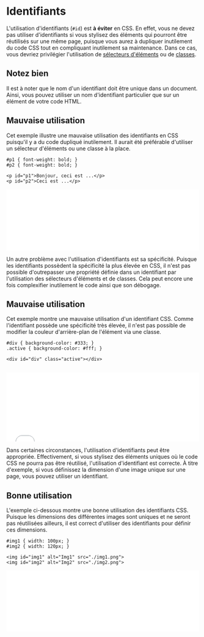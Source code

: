 # Identifiants

L'utilisation d'identifiants (`#id`) est **à éviter** en CSS. En effet, vous ne devez pas utiliser d'identifiants 
si vous stylisez des éléments qui pourront être réutilisés sur une même page, puisque vous aurez à dupliquer inutilement 
du code CSS tout en compliquant inutilement sa maintenance. Dans ce cas, vous devriez privilégier l'utilisation de 
[sélecteurs d'éléments](./guide/css/elements) ou de [classes](./guide/css/classes).

<section class="panel warning">
  <div class="title">
    <h2><i class="fa fa-exclamation-circle"></i> Notez bien</h2>
  </div>
  <div class="content">
  <p>
    Il est à noter que le nom d'un identifiant doit être unique dans un document. Ainsi, vous pouvez utiliser un nom 
    d'identifiant particulier que sur un élément de votre code HTML.
  </p>
  </div>
</section>

<section class="panel wrong">
  <div class="title">
    <h2><i class="fa fa-ban"></i> Mauvaise utilisation</h2>
  </div>
  <div class="content">
    <p>Cet exemple illustre une mauvaise utilisation des identifiants en CSS puisqu'il y a du code dupliqué inutilement. Il aurait été préférable
    d'utiliser un sélecteur d'éléments ou une classe à la place.</p>
    <div class="row">
      <div class="col">
        <pre><code class="language-css">#p1 { font-weight: bold; }
#p2 { font-weight: bold; }</code></pre>
      </div>
      <div class="col">
<pre>
<code class="language-html">&lt;p id=&quot;p1&quot;&gt;Bonjour, ceci est ...&lt;/p&gt;
&lt;p id=&quot;p2&quot;&gt;Ceci est ...&lt;/p&gt;</code>
</pre>
      </div>
    </div>
    <iframe width="100%" height="160" src="//jsfiddle.net/antoinebeland/vm1ysrxk/embedded/result/" allowfullscreen="allowfullscreen" allowpaymentrequest frameborder="0"></iframe>
  </div>
</section>

Un autre problème avec l'utilisation d'identifiants est sa spécificité. Puisque les identifiants possèdent la spécificité la plus élevée en CSS, 
il n'est pas possible d'outrepasser une propriété définie dans un identifiant par l'utilisation des sélecteurs d'éléments et de classes. Cela 
peut encore une fois complexifier inutilement le code ainsi que son débogage.

<section class="panel wrong">
  <div class="title">
    <h2><i class="fa fa-ban"></i> Mauvaise utilisation</h2>
  </div>
  <div class="content">
    <p>Cet exemple montre une mauvaise utilisation d'un identifiant CSS. Comme l'identifiant possède une spécificité très élevée, il n'est pas possible
    de modifier la couleur d'arrière-plan de l'élément via une classe.</p>
    <div class="row">
      <div class="col">
<pre>
<code class="language-css">#div { background-color: #333; }
.active { background-color: #fff; }
</code></pre>
      </div>
      <div class="col">
        <pre><code class="language-html">&lt;div id=&quot;div&quot; class=&quot;active&quot;&gt;&lt;/div&gt;
        </code></pre>
      </div>
    </div>
    <iframe width="100%" height="180" src="//jsfiddle.net/antoinebeland/wf48pdzq/embedded/result/" allowfullscreen="allowfullscreen" allowpaymentrequest frameborder="0"></iframe>
  </div>
</section>

Dans certaines circonstances, l'utilisation d'identifiants peut être appropriée. Effectivement, si vous stylisez des éléments 
uniques où le code CSS ne pourra pas être réutilisé, l'utilisation d'identifiant est correcte. À titre d'exemple, si vous définissez la 
dimension d'une image unique sur une page, vous pouvez utiliser un identifiant.

<section class="panel good">
  <div class="title">
    <h2><i class="fa fa-check-circle"></i> Bonne utilisation</h2>
  </div>
  <div class="content">
    <p>L'exemple ci-dessous montre une bonne utilisation des identifiants CSS. Puisque les dimensions des différentes images sont 
    uniques et ne seront pas réutilisées ailleurs, il est correct d'utiliser des identifiants pour définir ces dimensions.</p>
    <div class="row">
      <div class="col">
<pre>
<code class="language-css">#img1 { width: 100px; }
#img2 { width: 120px; }</code>
</pre>
      </div>
      <div class="col">
<pre>
<code class="language-html">&lt;img id=&quot;img1&quot; alt=&quot;Img1&quot; src=&quot;./img1.png&quot;&gt;
&lt;img id=&quot;img2&quot; alt=&quot;Img2&quot; src=&quot;./img2.png&quot;&gt;</code>
</pre>
      </div>
    </div>
    <iframe width="100%" height="160" src="//jsfiddle.net/antoinebeland/q4or9ysd/embedded/result/" allowfullscreen="allowfullscreen" allowpaymentrequest frameborder="0"></iframe>
  </div>
</section>
